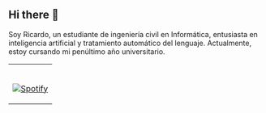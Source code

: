 ## Hi there 👋
Soy Ricardo, un estudiante de ingeniería civil en Informática, entusiasta en inteligencia artificial y tratamiento automático del lenguaje. Actualmente, estoy cursando mi penúltimo año universitario. 

<table width="100%"> 
  <tr>
  <td>
      
&nbsp; <br> [![Spotify](https://novatorem-xi-eight.vercel.app/api/spotify)](https://open.spotify.com/user/12131343117)

  </td>
  
  </table>
 
<!--
**rickiwasho/rickiwasho** is a ✨ _special_ ✨ repository because its `README.md` (this file) appears on your GitHub profile.

Here are some ideas to get you started:

- 🔭 I’m currently working on ...
- 🌱 I’m currently learning ...
- 👯 I’m looking to collaborate on ...
- 🤔 I’m looking for help with ...
- 💬 Ask me about ...
- 📫 How to reach me: ...
- 😄 Pronouns: ...
- ⚡ Fun fact: ...
-->
